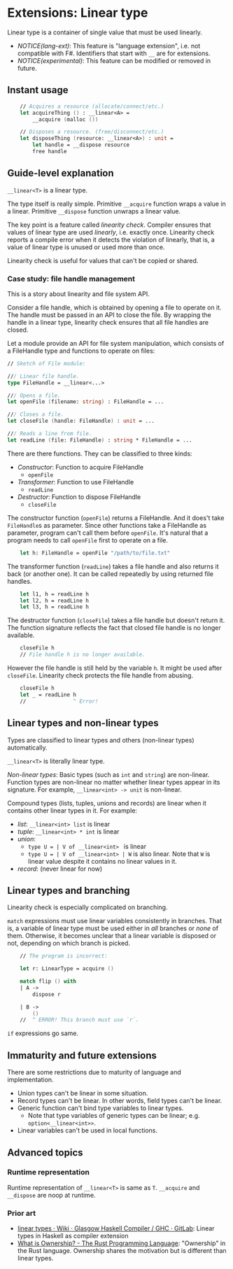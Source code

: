 # Extensions: Linear type

Linear type is a container of single value that must be used linearly.

- *NOTICE(lang-ext)*: This feature is "language extension", i.e. not compatible with F#. Identifiers that start with `__` are for extensions.
- *NOTICE(experimental)*: This feature can be modified or removed in future.

## Instant usage

```fsharp
    // Acquires a resource (allocate/connect/etc.)
    let acquireThing () : __linear<A> =
        __acquire (malloc ())

    // Disposes a resource. (free/disconnect/etc.)
    let disposeThing (resource: __linear<A>) : unit =
        let handle = __dispose resource
        free handle
```

## Guide-level explanation

`__linear<T>` is a linear type.

The type itself is really simple.
Primitive `__acquire` function wraps a value in a linear.
Primitive `__dispose` function unwraps a linear value.

The key point is a feature called *linearity check*. Compiler ensures that values of linear type are used *linearly*, i.e. exactly once.
Linearity check reports a compile error when it detects the violation of linearly, that is, a value of linear type is unused or used more than once.

Linearity check is useful for values that can't be copied or shared.

### Case study: file handle management

This is a story about linearity and file system API.

Consider a file handle, which is obtained by opening a file to operate on it.
The handle must be passed in an API to close the file.
By wrapping the handle in a linear type, linearity check ensures that all file handles are closed.

Let a module provide an API for file system manipulation, which consists of a FileHandle type and functions to operate on files:

```fsharp
// Sketch of File module:

/// Linear file handle.
type FileHandle = __linear<...>

/// Opens a file.
let openFile (filename: string) : FileHandle = ...

/// Closes a file.
let closeFile (handle: FileHandle) : unit = ...

/// Reads a line from file.
let readLine (file: FileHandle) : string * FileHandle = ...
```

There are there functions.
They can be classified to three kinds:

- *Constructor*: Function to acquire FileHandle
    - `openFile`
- *Transformer*: Function to use FileHandle
    - `readLine`
- *Destructor*: Function to dispose FileHandle
    - `closeFile`

The constructor function (`openFile`) returns a FileHandle.
And it does't take `FileHandle`s as parameter.
Since other functions take a FileHandle as parameter, program can't call them before `openFile`.
It's natural that a program needs to call `openFile` first to operate on a file.

```fsharp
    let h: FileHandle = openFile "/path/to/file.txt"
```

The transformer function (`readLine`) takes a file handle and also returns it back (or another one).
It can be called repeatedly by using returned file handles.

```fsharp
    let l1, h = readLine h
    let l2, h = readLine h
    let l3, h = readLine h
```

The destructor function (`closeFile`) takes a file handle but doesn't return it.
The function signature reflects the fact that closed file handle is no longer available.

```fsharp
    closeFile h
    // File handle h is no longer available.
```

However the file handle is still held by the variable `h`.
It might be used after `closeFile`.
Linearity check protects the file handle from abusing.

```fsharp
    closeFile h
    let _ = readLine h
    //               ^ Error!
```

## Linear types and non-linear types

Types are classified to linear types and others (non-linear types) automatically.

`__linear<T>` is literally linear type.

*Non-linear types*: Basic types (such as `int` and `string`) are non-linear.
Function types are non-linear no matter whether linear types appear in its signature. For example, `__linear<int> -> unit` is non-linear.

Compound types (lists, tuples, unions and records) are linear when it contains other linear types in it.
For example:

- *list*: `__linear<int> list` is linear
- *tuple*: `__linear<int> * int` is linear
- *union*:
    - `type U = | V of __linear<int> ` is linear
    - `type U = | V of __linear<int> | W` is also linear. Note that `W` is linear value despite it contains no linear values in it.
- *record*: (never linear for now)

## Linear types and branching

Linearity check is especially complicated on branching.

`match` expressions must use linear variables consistently in branches.
That is, a variable of linear type must be used either in *all* branches or *none* of them.
Otherwise, it becomes unclear that a linear variable is disposed or not, depending on which branch is picked.

```fsharp
    // The program is incorrect:

    let r: LinearType = acquire ()

    match flip () with
    | A ->
        dispose r

    | B ->
        ()
    //  ^ ERROR! This branch must use `r`.
```

`if` expressions go same.

## Immaturity and future extensions

There are some restrictions due to maturity of language and implementation.

- Union types can't be linear in some situation.
- Record types can't be linear. In other words, field types can't be linear.
- Generic function can't bind type variables to linear types.
    - Note that type variables of generic types can be linear; e.g. `option<__linear<int>>`.
- Linear variables can't be used in local functions.

## Advanced topics

### Runtime representation

Runtime representation of `__linear<T>` is same as `T`.
`__acquire` and `__dispose` are noop at runtime.

### Prior art

- [linear types · Wiki · Glasgow Haskell Compiler / GHC · GitLab](https://gitlab.haskell.org/ghc/ghc/-/wikis/linear-types): Linear types in Haskell as compiler extension
- [What is Ownership? - The Rust Programming Language](https://doc.rust-lang.org/book/ch04-01-what-is-ownership.html): "Ownership" in the Rust language. Ownership shares the motivation but is different than linear types.

